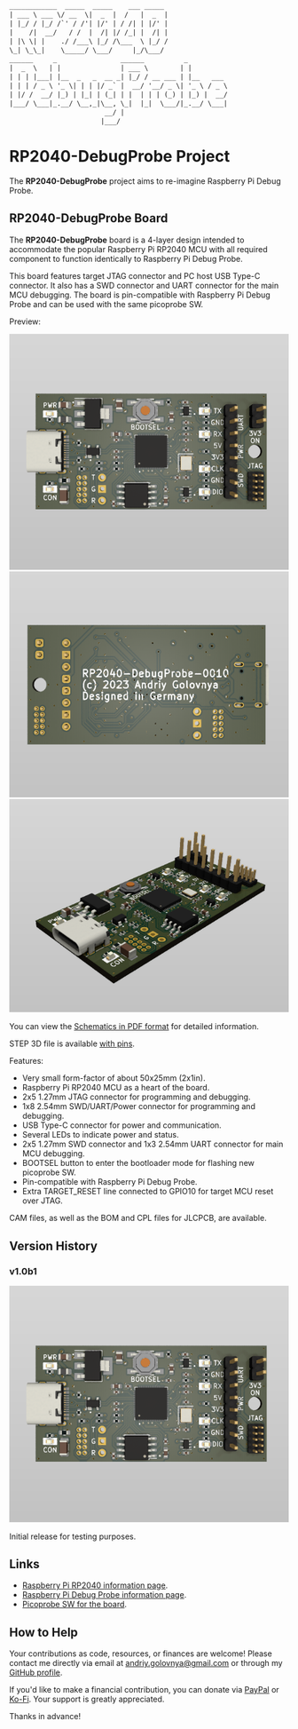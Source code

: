 ```
____________  _____  _____    ___ _____                
| ___ \ ___ \/ __  \|  _  |  /   |  _  |               
| |_/ / |_/ /`' / /'| |/' | / /| | |/' |               
|    /|  __/   / /  |  /| |/ /_| |  /| |               
| |\ \| |    ./ /___\ |_/ /\___  \ |_/ /               
\_| \_\_|    \_____/ \___/     |_/\___/                
______     _                ______          _          
|  _  \   | |               | ___ \        | |         
| | | |___| |__  _   _  __ _| |_/ / __ ___ | |__   ___ 
| | | / _ \ '_ \| | | |/ _` |  __/ '__/ _ \| '_ \ / _ \
| |/ /  __/ |_) | |_| | (_| | |  | | | (_) | |_) |  __/
|___/ \___|_.__/ \__,_|\__, \_|  |_|  \___/|_.__/ \___|
                        __/ |                          
                       |___/                           
```

# RP2040-DebugProbe Project

The **RP2040-DebugProbe** project aims to re-imagine Raspberry Pi Debug Probe.

## RP2040-DebugProbe Board

The **RP2040-DebugProbe** board is a 4-layer design intended to accommodate the popular Raspberry Pi RP2040 MCU with all required component to function identically to Raspberry Pi Debug Probe.

This board features target JTAG connector and PC host USB Type-C connector. It also has a SWD connector and UART connector for the main MCU debugging. The board is pin-compatible with Raspberry Pi Debug Probe and can be used with the same picoprobe SW.

Preview:

![RP2040-DebugProbe Front preview](img/Front.png)
![RP2040-DebugProbe Back preview](img/Back.png)
![RP2040-DebugProbe Side View preview](img/SideView.png)

You can view the [Schematics in PDF format](doc/RP2040-DebugProbe.pdf) for detailed information.

STEP 3D file is available [with pins](doc/RP2040-DebugProbe.step).

Features:

- Very small form-factor of about 50x25mm (2x1in).
- Raspberry Pi RP2040 MCU as a heart of the board.
- 2x5 1.27mm JTAG connector for programming and debugging.
- 1x8 2.54mm SWD/UART/Power connector for programming and debugging.
- USB Type-C connector for power and communication.
- Several LEDs to indicate power and status.
- 2x5 1.27mm SWD connector and 1x3 2.54mm UART connector for main MCU debugging.
- BOOTSEL button to enter the bootloader mode for flashing new picoprobe SW.
- Pin-compatible with Raspberry Pi Debug Probe.
- Extra TARGET_RESET line connected to GPIO10 for target MCU reset over JTAG.

CAM files, as well as the BOM and CPL files for JLCPCB, are available.

## Version History

### v1.0b1

![v1.0b1 board preview](img/v1.0b1.png)

Initial release for testing purposes.

## Links

- [Raspberry Pi RP2040 information page](https://www.raspberrypi.com/documentation/microcontrollers/rp2040.html).
- [Raspberry Pi Debug Probe information page](https://www.raspberrypi.com/documentation/microcontrollers/debug-probe.html).
- [Picoprobe SW for the board](https://github.com/raspberrypi/picoprobe).

## How to Help

Your contributions as code, resources, or finances are welcome! Please contact me directly via email at andriy.golovnya@gmail.com or through my [GitHub profile](https://github.com/red-scorp).

If you'd like to make a financial contribution, you can donate via [PayPal](http://paypal.me/redscorp) or [Ko-Fi](http://ko-fi.com/redscorp). Your support is greatly appreciated.

Thanks in advance!